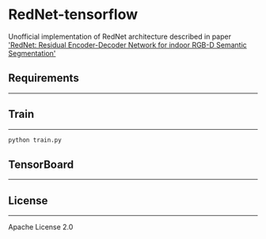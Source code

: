 # RedNet-tensorflow
Unofficial implementation of RedNet architecture described in paper ['RedNet: Residual Encoder-Decoder Network for indoor RGB-D Semantic Segmentation'](https://arxiv.org/abs/1806.01054)

## Requirements
---

## Train
---
```python
python train.py
```

## TensorBoard
---

## License
---
Apache License 2.0
